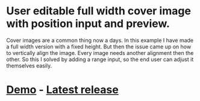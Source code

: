 # User editable full width cover image with position input and preview.
Cover images are a common thing now a days. In this example I have made a full width version with a fixed height. But then the issue came up on how to vertically align the image. Every image needs another alignment then the other. So this I solved by adding a range input, so the end user can adjust it themselves easily.

# <a href="https://codump.github.io/demo/user-edit-full-width-cover-image/" target="_new">Demo</a> - <a href="https://github.com/codump/user-edit-full-width-cover-image/releases/latest" target="_new">Latest release</a>
